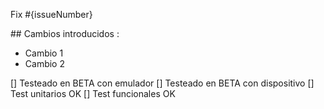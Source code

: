 Fix #{issueNumber}

## Cambios introducidos : 
- Cambio 1
- Cambio 2

[] Testeado en BETA con emulador
[] Testeado en BETA con dispositivo
[] Test unitarios OK
[] Test funcionales OK